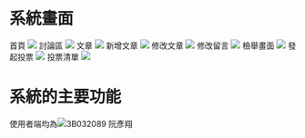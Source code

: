 # 系統畫面
  首頁
  ![](https://i.imgur.com/x79LjLj.jpeg)
  討論區
  ![](https://i.imgur.com/Arj0sXd.jpeg)
  文章
  ![](https://i.imgur.com/gLomQ9C.jpg)
  新增文章
  ![](https://i.imgur.com/NInjcRh.jpeg)
  修改文章
  ![](https://i.imgur.com/9QE3kwM.jpeg)
  修改留言
  ![](https://i.imgur.com/EWY8te4.jpeg)
  檢舉畫面
  ![](https://i.imgur.com/HOJJjgp.jpeg)
  發起投票
  ![](https://i.imgur.com/dhZh9oX.jpeg)
  投票清單
  ![](https://i.imgur.com/asYvsLK.jpeg)
# 系統的主要功能
  使用者端均為![3B032089 阮彥翔]()
